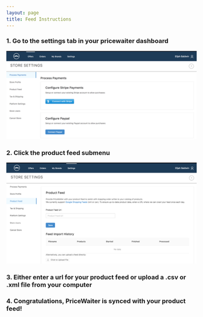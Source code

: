 ```yaml
---
layout: page
title: Feed Instructions
---
```


<h3>1. Go to the settings tab in your pricewaiter dashboard</h3>

<img src="/images/market/settings.png" width="800">

<h3>2. Click the product feed submenu</h3>

<img src="/images/market/feed/feed_settings.png" width="800">

<h3>3. Either enter a url for your product feed or upload a .csv or .xml file from your computer</h3>

<h3>4. Congratulations, PriceWaiter is synced with your product feed!</h3>
